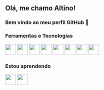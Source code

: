 <!--
## Olá pessoal 👋
### Eu sou o Altino
-->
## Olá, me chamo Altino! 
### Bem vindo ao meu perfil GitHub 👋

### Ferramentas e Tecnologias
<img loading="lazy" src="https://www.vectorlogo.zone/logos/sas/sas-icon.svg" width="34" height="34"/> <img loading="lazy" src="https://cdn.jsdelivr.net/gh/devicons/devicon@latest/icons/microsoftsqlserver/microsoftsqlserver-original.svg" width="34" height="34"/> <img loading="lazy" src="https://cdn.jsdelivr.net/gh/devicons/devicon/icons/python/python-original.svg" width="34" height="34"/> <img loading="lazy" src="https://cdn.jsdelivr.net/gh/devicons/devicon/icons/jupyter/jupyter-original.svg" width="34" height="34"/> <img loading="lazy" src="https://cdn.jsdelivr.net/gh/devicons/devicon/icons/pandas/pandas-original.svg" width="34" height="34"/> <img loading="lazy" src="https://cdn.jsdelivr.net/gh/devicons/devicon/icons/numpy/numpy-original.svg" width="34" height="34"/> <img loading="lazy" src="https://cdn.jsdelivr.net/gh/devicons/devicon@latest/icons/matplotlib/matplotlib-original.svg" width="34" height="34"/>  <img loading="lazy" src="https://cdn.jsdelivr.net/gh/devicons/devicon/icons/scikitlearn/scikitlearn-original.svg" width="34" height="34"/>

### Estou aprendendo

<img loading="lazy" src="https://cdn.jsdelivr.net/gh/devicons/devicon/icons/apacheairflow/apacheairflow-original-wordmark.svg" width="34" height="34"/> <img loading="lazy" src="https://cdn.jsdelivr.net/gh/devicons/devicon/icons/mongodb/mongodb-original-wordmark.svg" width="34" height="34"/>
<!-- 
            <img src="https://cdn.jsdelivr.net/gh/devicons/devicon@latest/icons/linux/linux-original.svg" />
            <img src="https://cdn.jsdelivr.net/gh/devicons/devicon@latest/icons/plotly/plotly-original.svg" />
            <img src="https://cdn.jsdelivr.net/gh/devicons/devicon@latest/icons/amazonwebservices/amazonwebservices-original-wordmark.svg" />
            <img src="https://cdn.jsdelivr.net/gh/devicons/devicon@latest/icons/azure/azure-original.svg" />
            <img src="https://cdn.jsdelivr.net/gh/devicons/devicon@latest/icons/googlecloud/googlecloud-original.svg" />
          
**altsheu/altsheu** is a ✨ _special_ ✨ repository because its `README.md` (this file) appears on your GitHub profile.

Here are some ideas to get you started:

- 🔭 I’m currently working on ...
- 🌱 I’m currently learning ...
- 👯 I’m looking to collaborate on ...
- 🤔 I’m looking for help with ...
- 💬 Ask me about ...
- 📫 How to reach me: ...
- 😄 Pronouns: ...
- ⚡ Fun fact: ...

<div>
<a href="https://github.com/altsheu">
<img loading="lazy" height="180em" src="https://github-readme-stats.vercel.app/api/top-langs/?username=altsheu&layout=compact&langs_count=7&theme=dracula"/>
<img loading="lazy" height="180em" src="https://github-readme-stats.vercel.app/api?username=altsheu&show_icons=true&theme=dracula&include_all_commits=true&count_private=true"/>
</div>
-->
